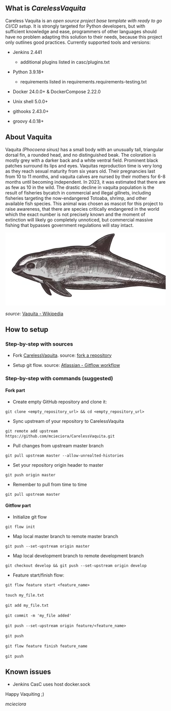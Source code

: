 <h2>What is <i>CarelessVaquita</i></h2>  
Careless Vaquita is an <i>open source project base template with ready to go CI/CD setup.</i> It is strongly targeted for Python developers, but with sufficient knowledge and ease, programmers of other languages ​​should have no problem adapting this solution to their needs, because this project only outlines good practices.
Currently supported tools and versions:

- Jenkins 2.441 
  - additional plugins listed in casc/plugins.txt

- Python 3.9.18+ 
  - requirements listed in requirements.requirements-testing.txt

- Docker 24.0.0+ & DockerCompose 2.22.0

- Unix shell 5.0.0+

- githooks 2.43.0+

- groovy 4.0.18+

<h2>About Vaquita</h2>  
Vaquita <i>(Phocoena sinus)</i> has a small body with an unusually tall, triangular dorsal fin, a rounded head, and no distinguished beak. 
The coloration is mostly grey with a darker back and a white ventral field. Prominent black patches surround its lips and eyes. 
Vaquitas reproduction time is very long as they reach sexual maturity from six years old. 
Their pregnancies last from 10 to 11 months, and vaquita calves are nursed by their mothers for 6-8 months until becoming independent. 
In 2023, it was estimated that there are as few as 10 in the wild. 
The drastic decline in vaquita population is the result of fisheries bycatch in commercial and illegal gillnets, including fisheries targeting the now-endangered Totoaba, 
shrimp, and other available fish species.
This animal was chosen as mascot for this project to raise awareness, that there are species critically endangered in the world which the exact number is not precisely 
known and the moment of extinction will likely go completely unnoticed, but commercial massive fishing that bypasses government regulations will stay intact.

![vaquita.png](doc/vaquita.PNG)

<i>source:</i> [Vaquita - Wikipedia](https://en.wikipedia.org/wiki/Vaquita)

<h2>How to setup</h2>
<h3>Step-by-step with sources</h3>   

- Fork [CarelessVaquita](https://github.com/mcieciora/CarelessVaquita). source: [fork a repository](https://docs.github.com/en/pull-requests/collaborating-with-pull-requests/working-with-forks/fork-a-repo)

- Setup git flow. source: [Atlassian - Gitflow workflow](https://www.atlassian.com/git/tutorials/comparing-workflows/gitflow-workflow)

<h3>Step-by-step with commands (suggested)</h3>
<h4>Fork part</h4>

- Create empty GitHub repository and clone it:

```
git clone <empty_repository_url> && cd <empty_repository_url>
```

- Sync upstream of your repository to CarelessVaquita

```
git remote add upstream https://github.com/mcieciora/CarelessVaquita.git
```

- Pull changes from upstream master branch

```
git pull upstream master --allow-unrealted-histories
```

- Set your repository origin header to master

```
git push origin master
```

- Remember to pull from time to time

```
git pull upstream master
```

<h4>Gitflow part</h4>

- Initialize git flow

```
git flow init
```

- Map local master branch to remote master branch

```
git push --set-upstream origin master
```

- Map local development branch to remote development branch

```
git checkout develop && git push --set-upstream origin develop
```

- Feature start/finish flow:

```
git flow feature start <feature_name>

touch my_file.txt

git add my_file.txt

git commit -m 'my_file added'

git push --set-upstream origin feature/<feature_name>

git push

git flow feature finish feature_name

git push
```

<h2>Known issues</h2>

- Jenkins CasC uses host docker.sock


Happy Vaquiting ;)  

<i>mcieciora</i>
